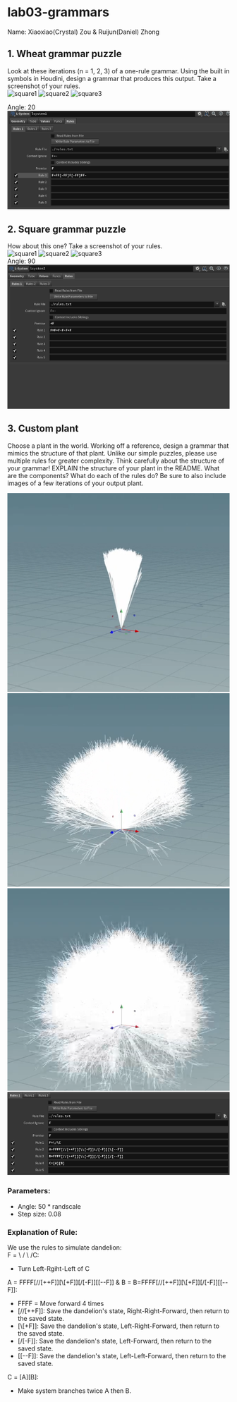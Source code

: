 # lab03-grammars
Name: Xiaoxiao(Crystal) Zou & Ruijun(Daniel) Zhong  

## 1. Wheat grammar puzzle
Look at these iterations (n = 1, 2, 3) of a one-rule grammar. Using the built in symbols in Houdini, design a grammar that produces this output. Take a screenshot of your rules.\
<img width="200" alt="square1" src="https://user-images.githubusercontent.com/1758825/193949661-a3a0e1f7-7d68-4b9e-8384-d9991e1e9fd2.png">
<img width="200" alt="square2" src="https://user-images.githubusercontent.com/1758825/193949853-cf2306b3-3537-4c24-91b5-0a3083bc87c0.png">
<img width="200" alt="square3" src="https://user-images.githubusercontent.com/1758825/193949859-5e432b4b-f18d-48b5-a9e9-8d7dba255955.png">

  Angle: 20  
![](1.png)

## 2. Square grammar puzzle
How about this one? Take a screenshot of your rules.\
<img width="200" alt="square1" src="https://user-images.githubusercontent.com/1758825/193949895-87cdfb43-da7c-4867-ab1b-107e1ba9d2a7.png">
<img width="200" alt="square2" src="https://user-images.githubusercontent.com/1758825/193949904-a9cdfe0f-319e-4ca8-9935-dd338217a7cf.png">
<img width="200" alt="square3" src="https://user-images.githubusercontent.com/1758825/193949910-928e5993-ce26-4681-80f8-ffeb54be4dcf.png">  
Angle: 90  
![](2.png)

## 3. Custom plant
Choose a plant in the world. Working off a reference, design a grammar that mimics the structure of that plant. Unlike our simple puzzles, please use multiple rules for greater complexity. Think carefully about the structure of your grammar! EXPLAIN the structure of your plant in the README. What are the components? What do each of the rules do? Be sure to also include images of a few iterations of your output plant. 
 
![](3.png)
![](3.1.png)
![](3.3.png)
![](3.2.png)

 ### Parameters:
 * Angle: 50 * randscale
 * Step size: 0.08

 ### Explanation of Rule:
 We use the rules to simulate dandelion:  
 F = \ / \ /C: 
  * Turn Left-Rgiht-Left of C  

 A = FFFF[//[++F]][\\[+F]][/[-F]][\[--F]] & B = B=FFFF[//[++F]][\\[+F]][/[-F]][\[--F]]: 
   * FFFF = Move forward 4 times
   * [//[++F]]: Save the dandelion's state, Right-Right-Forward, then return to the saved state.
   * [\\[+F]]: Save the dandelion's state, Left-Right-Forward, then return to the saved state.
   * [/[-F]]: Save the dandelion's state, Left-Forward, then return to the saved state.
   * [\[--F]]: Save the dandelion's state, Left-Left-Forward, then return to the saved state.

C = [A][B]:
* Make system branches twice A then B.

